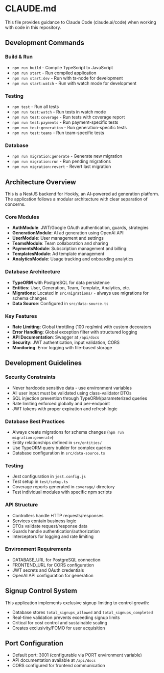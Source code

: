 # CLAUDE.md

This file provides guidance to Claude Code (claude.ai/code) when working with code in this repository.

## Development Commands

### Build & Run
- `npm run build` - Compile TypeScript to JavaScript
- `npm run start` - Run compiled application 
- `npm run start:dev` - Run with ts-node for development
- `npm run start:watch` - Run with watch mode for development

### Testing
- `npm test` - Run all tests
- `npm run test:watch` - Run tests in watch mode
- `npm run test:coverage` - Run tests with coverage report
- `npm run test:payments` - Run payment-specific tests
- `npm run test:generation` - Run generation-specific tests  
- `npm run test:teams` - Run team-specific tests

### Database
- `npm run migration:generate` - Generate new migration
- `npm run migration:run` - Run pending migrations
- `npm run migration:revert` - Revert last migration

## Architecture Overview

This is a NestJS backend for Hookly, an AI-powered ad generation platform. The application follows a modular architecture with clear separation of concerns.

### Core Modules
- **AuthModule**: JWT/Google OAuth authentication, guards, strategies
- **GenerationModule**: AI ad generation using OpenAI API
- **UserModule**: User management and settings
- **TeamsModule**: Team collaboration and sharing
- **PaymentsModule**: Subscription management and billing
- **TemplatesModule**: Ad template management
- **AnalyticsModule**: Usage tracking and onboarding analytics

### Database Architecture
- **TypeORM** with PostgreSQL for data persistence
- **Entities**: User, Generation, Team, Template, Analytics, etc.
- **Migrations**: Located in `src/migrations/` - always use migrations for schema changes
- **Data Source**: Configured in `src/data-source.ts`

### Key Features
- **Rate Limiting**: Global throttling (100 req/min) with custom decorators
- **Error Handling**: Global exception filter with structured logging
- **API Documentation**: Swagger at `/api/docs`
- **Security**: JWT authentication, input validation, CORS
- **Monitoring**: Error logging with file-based storage

## Development Guidelines

### Security Constraints
- Never hardcode sensitive data - use environment variables
- All user input must be validated using class-validator DTOs
- SQL injection prevention through TypeORM/parameterized queries
- Rate limiting enforced globally and per-endpoint
- JWT tokens with proper expiration and refresh logic

### Database Best Practices
- Always create migrations for schema changes (`npm run migration:generate`)
- Entity relationships defined in `src/entities/`
- Use TypeORM query builder for complex queries
- Database configuration in `src/data-source.ts`

### Testing
- Jest configuration in `jest.config.js`
- Test setup in `test/setup.ts`
- Coverage reports generated in `coverage/` directory
- Test individual modules with specific npm scripts

### API Structure
- Controllers handle HTTP requests/responses
- Services contain business logic
- DTOs validate request/response data
- Guards handle authentication/authorization
- Interceptors for logging and rate limiting

### Environment Requirements
- DATABASE_URL for PostgreSQL connection
- FRONTEND_URL for CORS configuration
- JWT secrets and OAuth credentials
- OpenAI API configuration for generation

## Signup Control System

This application implements exclusive signup limiting to control growth:
- Database stores `total_signups_allowed` and `total_signups_completed`
- Real-time validation prevents exceeding signup limits
- Critical for cost control and sustainable scaling
- Creates exclusivity/FOMO for user acquisition

## Port Configuration
- Default port: 3001 (configurable via PORT environment variable)
- API documentation available at `/api/docs`
- CORS configured for frontend communication